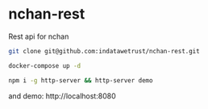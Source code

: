 # nchan-rest
Rest api for nchan

```bash
git clone git@github.com:indatawetrust/nchan-rest.git

docker-compose up -d

npm i -g http-server && http-server demo
```

and demo: http://localhost:8080
